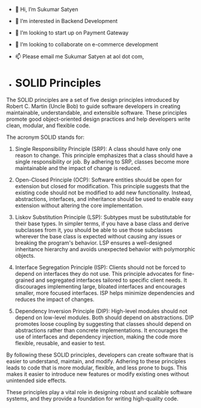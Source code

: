 - 👋 Hi, I’m Sukumar Satyen
- 👀 I’m interested in Backend Development
- 🌱 I’m looking to start up on Payment Gateway
- 💞️ I’m looking to collaborate on e-commerce development
- 📫 Please email me Sukumar Satyen at aol dot com,

- # SOLID Principles

The SOLID principles are a set of five design principles introduced by Robert C. Martin (Uncle Bob) to guide software developers in creating maintainable, understandable, and extensible software. These principles promote good object-oriented design practices and help developers write clean, modular, and flexible code. 

The acronym SOLID stands for:

1. Single Responsibility Principle (SRP): A class should have only one reason to change. This principle emphasizes that a class should have a single responsibility or job. By adhering to SRP, classes become more maintainable and the impact of change is reduced.

2. Open-Closed Principle (OCP): Software entities should be open for extension but closed for modification. This principle suggests that the existing code should not be modified to add new functionality. Instead, abstractions, interfaces, and inheritance should be used to enable easy extension without altering the core implementation.

3. Liskov Substitution Principle (LSP): Subtypes must be substitutable for their base types. In simpler terms, if you have a base class and derive subclasses from it, you should be able to use those subclasses wherever the base class is expected without causing any issues or breaking the program's behavior. LSP ensures a well-designed inheritance hierarchy and avoids unexpected behavior with polymorphic objects.

4. Interface Segregation Principle (ISP): Clients should not be forced to depend on interfaces they do not use. This principle advocates for fine-grained and segregated interfaces tailored to specific client needs. It discourages implementing large, bloated interfaces and encourages smaller, more focused interfaces. ISP helps minimize dependencies and reduces the impact of changes.

5. Dependency Inversion Principle (DIP): High-level modules should not depend on low-level modules. Both should depend on abstractions. DIP promotes loose coupling by suggesting that classes should depend on abstractions rather than concrete implementations. It encourages the use of interfaces and dependency injection, making the code more flexible, reusable, and easier to test.

By following these SOLID principles, developers can create software that is easier to understand, maintain, and modify. Adhering to these principles leads to code that is more modular, flexible, and less prone to bugs. This makes it easier to introduce new features or modify existing ones without unintended side effects.

These principles play a vital role in designing robust and scalable software systems, and they provide a foundation for writing high-quality code.

<!---
suksat/suksat is a ✨ special ✨ repository because its `README.md` (this file) appears on your GitHub profile.
You can click the Preview link to take a look at your changes.
--->
